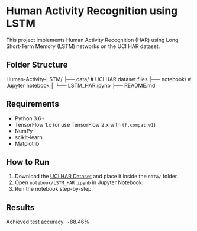 # Human Activity Recognition using LSTM

This project implements Human Activity Recognition (HAR) using Long Short-Term Memory (LSTM) networks on the UCI HAR dataset.

## Folder Structure
Human-Activity-LSTM/
├── data/ # UCI HAR dataset files
├── notebook/ # Jupyter notebook
│ └── LSTM_HAR.ipynb
├── README.md

## Requirements
- Python 3.6+
- TensorFlow 1.x (or use TensorFlow 2.x with `tf.compat.v1`)
- NumPy
- scikit-learn
- Matplotlib

## How to Run
1. Download the [UCI HAR Dataset](https://archive.ics.uci.edu/ml/datasets/human+activity+recognition+using+smartphones) and place it inside the `data/` folder.
2. Open `notebook/LSTM_HAR.ipynb` in Jupyter Notebook.
3. Run the notebook step-by-step.

## Results
Achieved test accuracy: ~88.46%
